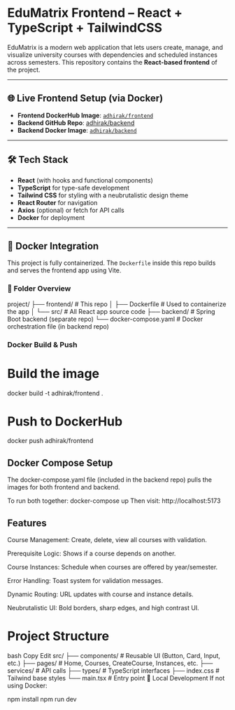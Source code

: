 # EduMatrix Frontend – React + TypeScript + TailwindCSS

EduMatrix is a modern web application that lets users create, manage, and visualize university courses with dependencies and scheduled instances across semesters. This repository contains the **React-based frontend** of the project.

---

## 🌐 Live Frontend Setup (via Docker)

- **Frontend DockerHub Image**: [`adhirak/frontend`](https://hub.docker.com/r/adhirak/frontend)
- **Backend GitHub Repo**: [adhirak/backend](https://github.com/adhirak/backend)
- **Backend Docker Image**: [`adhirak/backend`](https://hub.docker.com/r/adhirak/backend)

---

## 🛠️ Tech Stack

- **React** (with hooks and functional components)
- **TypeScript** for type-safe development
- **Tailwind CSS** for styling with a neubrutalistic design theme
- **React Router** for navigation
- **Axios** (optional) or fetch for API calls
- **Docker** for deployment

---

## 🐳 Docker Integration

This project is fully containerized. The `Dockerfile` inside this repo builds and serves the frontend app using Vite.

### 📁 Folder Overview

project/
├── frontend/ # This repo
│ ├── Dockerfile # Used to containerize the app
│ └── src/ # All React app source code
├── backend/ # Spring Boot backend (separate repo)
└── docker-compose.yaml # Docker orchestration file (in backend repo)


### Docker Build & Push

# Build the image
docker build -t adhirak/frontend .

# Push to DockerHub
docker push adhirak/frontend

## Docker Compose Setup
The docker-compose.yaml file (included in the backend repo) pulls the images for both frontend and backend.

To run both together:
docker-compose up
Then visit: http://localhost:5173

## Features
Course Management: Create, delete, view all courses with validation.

Prerequisite Logic: Shows if a course depends on another.

Course Instances: Schedule when courses are offered by year/semester.

Error Handling: Toast system for validation messages.

Dynamic Routing: URL updates with course and instance details.

Neubrutalistic UI: Bold borders, sharp edges, and high contrast UI.

# Project Structure
bash
Copy
Edit
src/
├── components/      # Reusable UI (Button, Card, Input, etc.)
├── pages/           # Home, Courses, CreateCourse, Instances, etc.
├── services/        # API calls
├── types/           # TypeScript interfaces
├── index.css        # Tailwind base styles
└── main.tsx         # Entry point
🧪 Local Development
If not using Docker:

npm install
npm run dev
